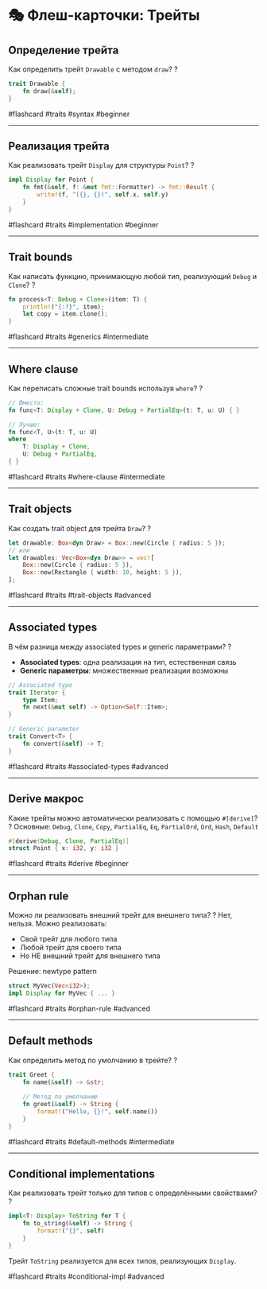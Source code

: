 # 🎭 Флеш-карточки: Трейты

## Определение трейта

Как определить трейт `Drawable` с методом `draw`?
?
```rust
trait Drawable {
    fn draw(&self);
}
```

#flashcard #traits #syntax #beginner

---

## Реализация трейта

Как реализовать трейт `Display` для структуры `Point`?
?
```rust
impl Display for Point {
    fn fmt(&self, f: &mut fmt::Formatter) -> fmt::Result {
        write!(f, "({}, {})", self.x, self.y)
    }
}
```

#flashcard #traits #implementation #beginner

---

## Trait bounds

Как написать функцию, принимающую любой тип, реализующий `Debug` и `Clone`?
?
```rust
fn process<T: Debug + Clone>(item: T) {
    println!("{:?}", item);
    let copy = item.clone();
}
```

#flashcard #traits #generics #intermediate

---

## Where clause

Как переписать сложные trait bounds используя `where`?
?
```rust
// Вместо:
fn func<T: Display + Clone, U: Debug + PartialEq>(t: T, u: U) { }

// Лучше:
fn func<T, U>(t: T, u: U) 
where 
    T: Display + Clone,
    U: Debug + PartialEq,
{ }
```

#flashcard #traits #where-clause #intermediate

---

## Trait objects

Как создать trait object для трейта `Draw`?
?
```rust
let drawable: Box<dyn Draw> = Box::new(Circle { radius: 5 });
// или
let drawables: Vec<Box<dyn Draw>> = vec![
    Box::new(Circle { radius: 5 }),
    Box::new(Rectangle { width: 10, height: 5 }),
];
```

#flashcard #traits #trait-objects #advanced

---

## Associated types

В чём разница между associated types и generic параметрами?
?
- **Associated types**: одна реализация на тип, естественная связь
- **Generic параметры**: множественные реализации возможны

```rust
// Associated type
trait Iterator {
    type Item;
    fn next(&mut self) -> Option<Self::Item>;
}

// Generic parameter  
trait Convert<T> {
    fn convert(&self) -> T;
}
```

#flashcard #traits #associated-types #advanced

---

## Derive макрос

Какие трейты можно автоматически реализовать с помощью `#[derive]`?
?
Основные: `Debug`, `Clone`, `Copy`, `PartialEq`, `Eq`, `PartialOrd`, `Ord`, `Hash`, `Default`

```rust
#[derive(Debug, Clone, PartialEq)]
struct Point { x: i32, y: i32 }
```

#flashcard #traits #derive #beginner

---

## Orphan rule

Можно ли реализовать внешний трейт для внешнего типа?
?
Нет, нельзя. Можно реализовать:
- Свой трейт для любого типа
- Любой трейт для своего типа
- Но НЕ внешний трейт для внешнего типа

Решение: newtype pattern
```rust
struct MyVec(Vec<i32>);
impl Display for MyVec { ... }
```

#flashcard #traits #orphan-rule #advanced

---

## Default methods

Как определить метод по умолчанию в трейте?
?
```rust
trait Greet {
    fn name(&self) -> &str;
    
    // Метод по умолчанию
    fn greet(&self) -> String {
        format!("Hello, {}!", self.name())
    }
}
```

#flashcard #traits #default-methods #intermediate

---

## Conditional implementations

Как реализовать трейт только для типов с определёнными свойствами?
?
```rust
impl<T: Display> ToString for T {
    fn to_string(&self) -> String {
        format!("{}", self)
    }
}
```
Трейт `ToString` реализуется для всех типов, реализующих `Display`.

#flashcard #traits #conditional-impl #advanced